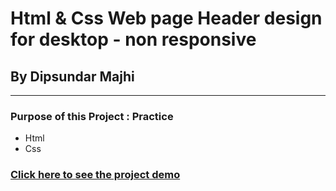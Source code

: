 # Html & Css Web page Header design for desktop - non responsive

## By Dipsundar Majhi

---

### Purpose of this Project : Practice

- Html
- Css

### [Click here to see the project demo](https://dipsundar.github.io/Header_design__html_css_01/)
